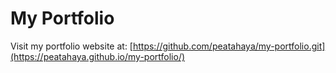 # My Portfolio
Visit my portfolio website at: [https://github.com/peatahaya/my-portfolio.git](https://peatahaya.github.io/my-portfolio/)
